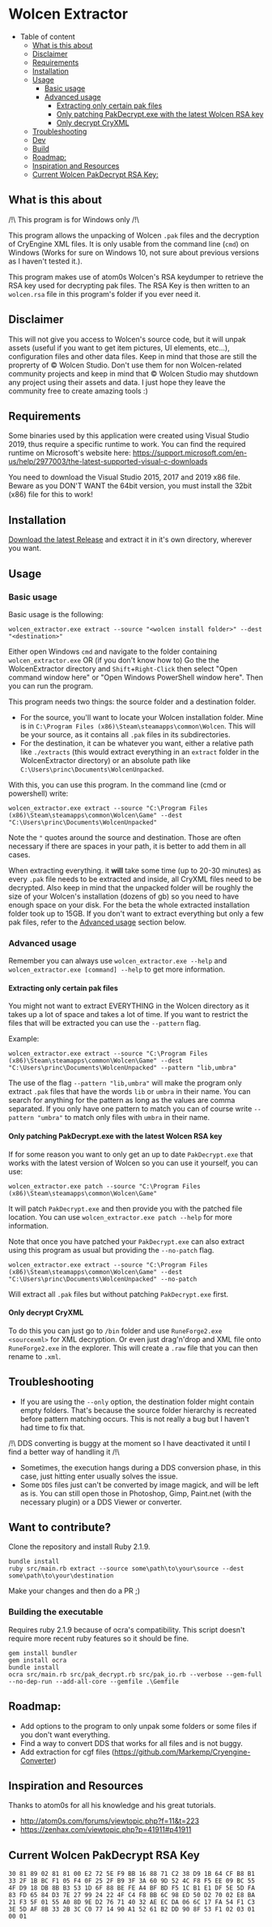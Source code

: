 # Wolcen Extractor

- Table of content
  * [What is this about](#what-is-this-about)
  * [Disclaimer](#disclaimer)
  * [Requirements](#requirements)
  * [Installation](#installation)
  * [Usage](#usage)
    + [Basic usage](#basic-usage)
    + [Advanced usage](#advanced-usage)
      - [Extracting only certain pak files](#extracting-only-certain-pak-files)
      - [Only patching PakDecrypt.exe with the latest Wolcen RSA key](#only-patching-pakdecryptexe-with-the-latest-wolcen-rsa-key)
      - [Only decrypt CryXML](#only-decrypt-cryxml)
  * [Troubleshooting](#troubleshooting)
  * [Dev](#dev)
  * [Build](#build)
  * [Roadmap:](#roadmap-)
  * [Inspiration and Resources](#inspiration-and-resources)
  * [Current Wolcen PakDecrypt RSA Key:](#current-wolcen-pakdecrypt-rsa-key-)

## What is this about 

/!\ This program is for Windows only /!\\ 

This program allows the unpacking of Wolcen `.pak` files and the decryption of CryEngine XML files. 
It is only usable from the command line (`cmd`) on Windows (Works for sure on Windows 10, not sure about previous versions as I haven't tested it.).

This program makes use of atom0s Wolcen's RSA keydumper to retrieve the RSA key used for decrypting pak files. The RSA Key is then written to an `wolcen.rsa` file in this program's folder if you ever need it.

## Disclaimer

This will not give you access to Wolcen's source code, but it will unpak assets (useful if you want to get item pictures, UI elements, etc...), configuration files and other data files. Keep in mind that those are still the proprerty of © Wolcen Studio. Don't use them for non Wolcen-related community projects and keep in mind that © Wolcen Studio may shutdown any project using their assets and data. I just hope they leave the community free to create amazing tools :)

## Requirements

Some binaries used by this application were created using Visual Studio 2019, thus require a specific runtime to work. 
You can find the required runtime on Microsoft's website here:
https://support.microsoft.com/en-us/help/2977003/the-latest-supported-visual-c-downloads

You need to download the Visual Studio 2015, 2017 and 2019 x86 file. 
Beware as you DON'T WANT the 64bit version, you must install the 32bit (x86) file for this to work!

## Installation

[Download the latest Release](https://github.com/gabriel-dehan/WolcenExtractor/releases) and extract it in it's own directory, wherever you want.

## Usage

### Basic usage

Basic usage is the following:

```
wolcen_extractor.exe extract --source "<wolcen install folder>" --dest "<destination>"
```

Either open Windows `cmd` and navigate to the folder containing `wolcen_extractor.exe`
OR (if you don't know how to)
Go the the WolcenExtractor directory and `Shift`+`Right-Click` then select "Open command window here" or "Open Windows PowerShell window here".
Then you can run the program. 

This program needs two things: the source folder and a destination folder. 
- For the source, you'll want to locate your Wolcen installation folder. Mine is in `C:\Program Files (x86)\Steam\steamapps\common\Wolcen`. This will be your source, as it contains all `.pak` files in its subdirectories.
- For the destination, it can be whatever you want, either a relative path like `./extracts` (this would extract everything in an `extract` folder in the WolcenExtractor directory) or an absolute path like `C:\Users\princ\Documents\WolcenUnpacked`.

With this, you can use this program. In the command line (cmd or powershell) write:

```
wolcen_extractor.exe extract --source "C:\Program Files (x86)\Steam\steamapps\common\Wolcen\Game" --dest "C:\Users\princ\Documents\WolcenUnpacked"
```
Note the `"` quotes around the source and destination. Those are often necessary if there are spaces in your path, it is better to add them in all cases.

When extracting everything. it **will** take some time (up to 20-30 minutes) as every `.pak` file needs to be extracted and inside, all CryXML files need to be decrypted.
Also keep in mind that the unpacked folder will be roughly the size of your Wolcen's installation (dozens of gb) so you need to have enough space on your disk. For the beta the whole extracted installation folder took up to 15GB.
If you don't want to extract everything but only a few pak files, refer to the [Advanced usage](#advanced-usage) section below.

### Advanced usage

Remember you can always use `wolcen_extractor.exe --help` and `wolcen_extractor.exe [command] --help` to get more information.

#### Extracting only certain pak files

You might not want to extract EVERYTHING in the Wolcen directory as it takes up a lot of space and takes a lot of time. If you want to restrict the files that will be extracted you can use the `--pattern` flag.

Example: 
```
wolcen_extractor.exe extract --source "C:\Program Files (x86)\Steam\steamapps\common\Wolcen\Game" --dest "C:\Users\princ\Documents\WolcenUnpacked" --pattern "lib,umbra"
```
The use of the flag `--pattern "lib,umbra"` will make the program only extract `.pak` files that have the words `lib` or `umbra` in their name. 
You can search for anything for the pattern as long as the values are comma separated. If you only have one pattern to match you can of course write `--pattern "umbra"` to match only files with `umbra` in their name.

#### Only patching PakDecrypt.exe with the latest Wolcen RSA key

If for some reason you want to only get an up to date `PakDecrypt.exe` that works with the latest version of Wolcen so you can use it yourself, you can use: 

```
wolcen_extractor.exe patch --source "C:\Program Files (x86)\Steam\steamapps\common\Wolcen\Game"
```
It will patch `PakDecrypt.exe` and then provide you with the patched file location.
You can use `wolcen_extractor.exe patch --help` for more information.

Note that once you have patched your `PakDecrypt.exe` can also extract using this program as usual but providing the `--no-patch` flag.
```
wolcen_extractor.exe extract --source "C:\Program Files (x86)\Steam\steamapps\common\Wolcen\Game" --dest "C:\Users\princ\Documents\WolcenUnpacked" --no-patch
```
Will extract all `.pak` files but without patching `PakDecrypt.exe` first.

#### Only decrypt CryXML

To do this you can just go to `/bin` folder and use `RuneForge2.exe <sourcexml>` for XML decryption. Or even just drag'n'drop and XML file onto `RuneForge2.exe` in the explorer. This will create a `.raw` file that you can then rename to `.xml`.

## Troubleshooting

- If you are using the `--only` option, the destination folder might contain empty folders. That's because the source folder hierarchy is recreated before pattern matching occurs. This is not really a bug but I haven't had time to fix that.

/!\ DDS converting is buggy at the moment so I have deactivated it until I find a better way of handling it /!\
- Sometimes, the execution hangs during a DDS conversion phase, in this case, just hitting enter usually solves the issue.
- Some `DDS` files just can't be converted by image magick, and will be left as is. You can still open those in Photoshop, Gimp, Paint.net (with the necessary plugin) or a DDS Viewer or converter.

## Want to contribute?

Clone the repository and install Ruby 2.1.9.

```
bundle install
ruby src/main.rb extract --source some\path\to\your\source --dest some\path\to\your\destination
```

Make your changes and then do a PR ;) 

### Building the executable

Requires ruby 2.1.9 because of ocra's compatibility. This script doesn't require more recent ruby features so it should be fine.

```
gem install bundler
gem install ocra
bundle install
ocra src/main.rb src/pak_decrypt.rb src/pak_io.rb --verbose --gem-full --no-dep-run --add-all-core --gemfile .\Gemfile
```

## Roadmap: 

- Add options to the program to only unpak some folders or some files if you don't want everything.
- Find a way to convert DDS that works for all files and is not buggy.
- Add extraction for cgf files (https://github.com/Markemp/Cryengine-Converter)

## Inspiration and Resources

Thanks to atom0s for all his knowledge and his great tutorials.
- http://atom0s.com/forums/viewtopic.php?f=11&t=223
- https://zenhax.com/viewtopic.php?p=41911#p41911

## Current Wolcen PakDecrypt RSA Key

```
30 81 89 02 81 81 00 E2 72 5E F9 BB 16 88 71 C2 38 D9 1B 64 CF B8 B1 33 2F 1B BC F1 05 F4 0F 25 2F B9 3F 3A 60 9D 52 4C F8 F5 EE 09 BC 55 4F D9 18 DB 8B B3 53 1D 6F 88 BE FE A4 BF BD F5 1C B1 E1 DF 5E 5D FA 83 FD 65 84 D3 7E 27 99 24 22 4F C4 F8 BB 6C 98 ED 50 D2 70 02 E8 BA 21 F3 5F 01 55 A0 8D 9E D2 76 71 40 32 AE EC DA 06 6C 17 FA 54 F1 C3 3E 5D AF 8B 33 2B 3C C0 77 14 90 A1 52 61 B2 DD 90 8F 53 F1 02 03 01 00 01
```
